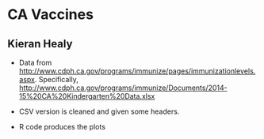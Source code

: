 # CA Vaccines
## Kieran Healy

- Data from http://www.cdph.ca.gov/programs/immunize/pages/immunizationlevels.aspx. Specifically, http://www.cdph.ca.gov/programs/immunize/Documents/2014-15%20CA%20Kindergarten%20Data.xlsx

- CSV version is cleaned and given some headers.
- R code produces the plots

